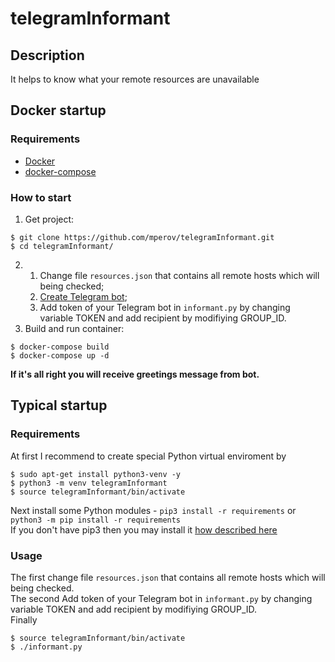 # telegramInformant
## Description

It helps to know what your remote resources are unavailable

## Docker startup

### Requirements

- [Docker](https://docs.docker.com/install/)
- [docker-compose](https://docs.docker.com/compose/install/)

### How to start
1. Get project:
```console
$ git clone https://github.com/mperov/telegramInformant.git
$ cd telegramInformant/
```
2. 1) Change file `resources.json` that contains all remote hosts which will being checked;  
   2) [Create Telegram bot](https://t.me/BotFather);  
   3) Add token of your Telegram bot in `informant.py` by changing variable TOKEN and add recipient by modifiying GROUP_ID.  
3. Build and run container:
```console
$ docker-compose build
$ docker-compose up -d
```

**If it's all right you will receive greetings message from bot.**

## Typical startup

### Requirements
At first I recommend to create special Python virtual enviroment by
```console
$ sudo apt-get install python3-venv -y
$ python3 -m venv telegramInformant
$ source telegramInformant/bin/activate
```

Next install some Python modules - `pip3 install -r requirements` or `python3 -m pip install -r requirements`  
If you don't have pip3 then you may install it [how described here](https://pip.pypa.io/en/stable/installation/)

### Usage

The first change file `resources.json` that contains all remote hosts which will being checked.  
The second Add token of your Telegram bot in `informant.py` by changing variable TOKEN and add recipient by modifiying GROUP_ID.  
Finally
```console
$ source telegramInformant/bin/activate
$ ./informant.py
```
